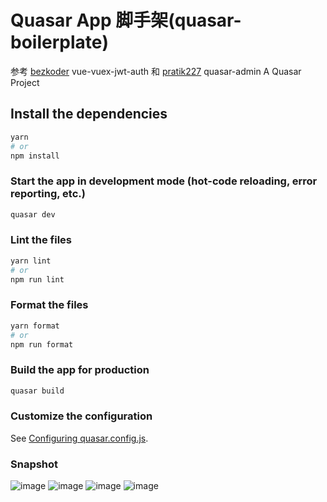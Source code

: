 # Quasar App 脚手架(quasar-boilerplate)
参考 [bezkoder](https://github.com/bezkoder/vue-vuex-jwt-auth.git) vue-vuex-jwt-auth 和 [pratik227](https://github.com/pratik227/quasar-admin.git) quasar-admin
A Quasar Project

## Install the dependencies
```bash
yarn
# or
npm install
```

### Start the app in development mode (hot-code reloading, error reporting, etc.)
```bash
quasar dev
```


### Lint the files
```bash
yarn lint
# or
npm run lint
```


### Format the files
```bash
yarn format
# or
npm run format
```



### Build the app for production
```bash
quasar build
```

### Customize the configuration
See [Configuring quasar.config.js](https://v2.quasar.dev/quasar-cli-webpack/quasar-config-js).
### Snapshot
![image](https://user-images.githubusercontent.com/19374409/185283591-bf0bee2a-022d-49c1-9654-e2f18891d499.png)
![image](https://user-images.githubusercontent.com/19374409/185283622-9108d8de-b68e-4cf9-b118-daa2ecc3592d.png)
![image](https://user-images.githubusercontent.com/19374409/185283679-7190b47c-2c69-4b10-ad28-a86a2a953e3b.png)
![image](https://user-images.githubusercontent.com/19374409/185283743-1278e24d-9bdd-4875-86d5-3d734c8e6ffb.png)

